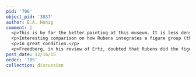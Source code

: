```yaml
---
pid: '706'
object_pid: '3837'
author: E.A. Honig
comment: |
  <p>This is by far the better painting at this museum. It is less densely painted and a great deal of the ground layer is visible:  you can see a lot of process really clearly.  Rubens must have done his part first but also he did parts of ground, including trees, because the figures are completely integrated in terms of poses, shadowing and so forth.  The putto/dogs interaction is also nice and unusual and argues for a good "understanding" between the two players.  In some of the dogs you can clearly see the way Jan first drew a sketch form--some are not even really filled in.</p>
  <p>Interesting comparison on how Rubens integrates a figure group (the sleeping nymphs) vs. how Brueghel does it with the dogs.  Dogs are much more indivuated, linear, cut-outs juxtaposed against one another, at best puzzle pieces.  Rubens's figures are a mass in which individuals emerge and then remerge.  Note how women are particularly treated like this.</p>
  <p>In great condition.</p>
  <p>Freedberg, in his review of Ertz, doubted that Rubens did the figures here.</p>
post_date: 12/16/15
order: '705'
collection: discussion
---
```

